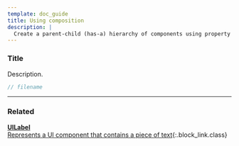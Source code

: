 ```yaml
---
template: doc_guide
title: Using composition
description: |
  Create a parent-child (has-a) hierarchy of components using property decorators.
---
```


<section>

### Title

Description.

</section>

```typescript
// filename
```

---

<footer>

### Related

[**UILabel**<br>Represents a UI component that contains a piece of text](/docs/ref/UILabel){:.block_link.class}

</footer>
